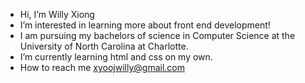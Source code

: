- Hi, I’m Willy Xiong
- I’m interested in learning more about front end development!
- I am pursuing my bachelors of science in Computer Science at the University of North Carolina at Charlotte.
- I’m currently learning html and css on my own.
- How to reach me xyoojwilly@gmail.com


<!---
WillyXiong/WillyXiong is a ✨ special ✨ repository because its `README.md` (this file) appears on your GitHub profile.
You can click the Preview link to take a look at your changes.
--->
